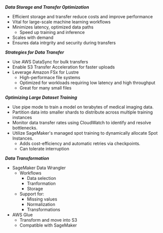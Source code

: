 
***Data Storage and Transfer Optimization***
-   Efficient storage and transfer reduce costs and improve performance
-   Vital for large-scale machine learning workflows
-   Minimizes latency, optimized data paths
    -   Speed up training and inference
-   Scales with demand
-   Ensures data intrgrity and security during transfers    


***Strategies for Data Transfer***
-   Use AWS DataSync for bulk transfers
-   Enable S3 Transfer Acceleration for faster uploads
-   Leverage Amazon FSx for Lustre
    -  High-performace file systems
    -  Optimized for workloads requiring low latency and high throughput
    -  Great for many small files


***Optimizing Large Dataset Training***
-   Use pipe mode to train a model on terabytes of medical imaging data.
-   Partition data into smaller shards to distribute across multiple training instances
-   Monitor data transfer rates using CloudWatch to identify and resolve bottlenecks.
-   Utilize SageMaker's managed spot training to dynamically allocate Spot Instances.
    -   Adds cost-efficiency and automatic retries via checkpoints.
    -   Can tolerate interruption


***Data Transformation***
-   SageMaker Data Wrangler
    -   Workflows
        -   Data selection
        -   Tranformation
        -   Storage
    -   Support for:
        -   Missing values
        -   Normalization
        -   Transformations    
-   AWS Glue
    -   Transform and move into S3
    -   Compatible with SageMaker        